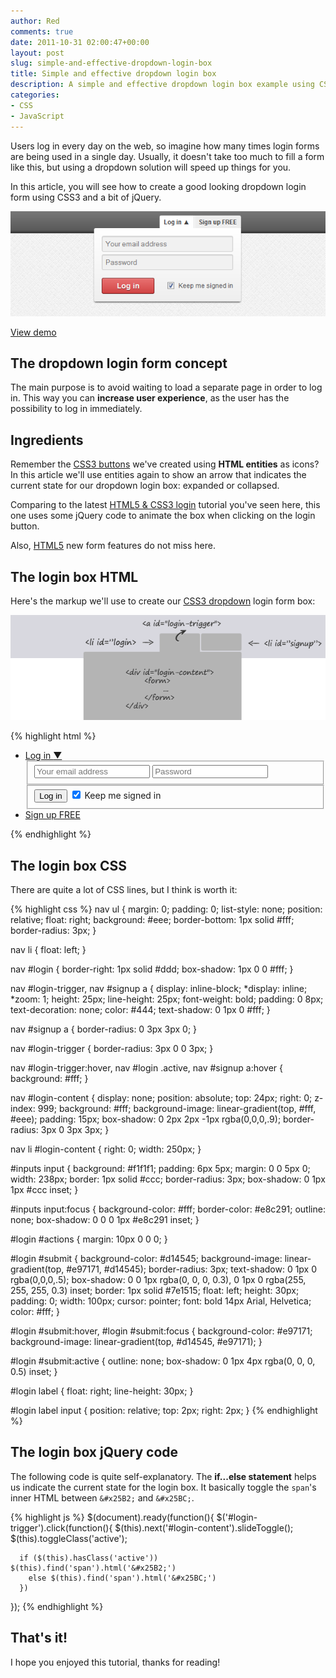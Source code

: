```yaml
---
author: Red
comments: true
date: 2011-10-31 02:00:47+00:00
layout: post
slug: simple-and-effective-dropdown-login-box
title: Simple and effective dropdown login box
description: A simple and effective dropdown login box example using CSS3 and jQuery.
categories:
- CSS
- JavaScript
---
```


Users log in every day on the web, so imagine how many times login forms are being used in a single day. Usually, it doesn't take too much to fill a form like this, but using a dropdown solution will speed up things for you.

In this article, you will see how to create a good looking dropdown login form using CSS3 and a bit of jQuery.

![An expanded dropdown login form, with email and password fields](/dist/uploads/2011/10/drop-down-login.png)

<!-- more -->

[View demo](/dist/uploads/2011/10/simple-and-effective-dropdown-login-box-demo.html)

## The dropdown login form concept

The main purpose is to avoid waiting to load a separate page in order to log in. This way you can **increase user experience**, as the user has the possibility to log in immediately.

## Ingredients

Remember the [CSS3 buttons](/just-another-awesome-css3-buttons) we've created using **HTML entities** as icons? In this article we'll use entities again to show an arrow that indicates the current state for our dropdown login box: expanded or collapsed.

Comparing to the latest [HTML5 & CSS3 login](/slick-login-form-with-html5-css3) tutorial you've seen here, this one uses some jQuery code to animate the box when clicking on the login button.

Also, [HTML5](/create-a-stylish-html5-template-from-scratch) new form features do not miss here.

## The login box HTML

Here's the markup we'll use to create our [CSS3 dropdown](/css3-dropdown-menu) login form box:

![Login markup](/dist/uploads/2011/10/drop-down-login-html-markup.png)

{% highlight html %}
  <nav>
    <ul>
      <li id="login">
        <a id="login-trigger" href="#">
          Log in <span>▼</span>
        </a>
        <div id="login-content">
          <form>
            <fieldset id="inputs">
              <input  id="username"
                      type="email"
                      name="Email"
                      placeholder="Your email address"
                      required>
              <input  id="password"
                      type="password"
                      name="Password"
                      placeholder="Password"
                      required>
            </fieldset>
            <fieldset id="actions">
              <input  type="submit"
                      id="submit"
                      value="Log in">
              <label>
                <input  type="checkbox"
                        checked="checked">
                Keep me signed in
              </label>
            </fieldset>
          </form>
        </div>
      </li>
      <li id="signup">
        <a href="">Sign up FREE</a>
      </li>
    </ul>
  </nav>
{% endhighlight %}

## The login box CSS

There are quite a lot of CSS lines, but I think is worth it:

{% highlight css %}
  nav ul {
    margin: 0;
    padding: 0;
    list-style: none;
    position: relative;
    float: right;
    background: #eee;
    border-bottom: 1px solid #fff;
    border-radius: 3px;
  }

  nav li {
    float: left;
  }

  nav #login {
    border-right: 1px solid #ddd;
    box-shadow: 1px 0 0 #fff;
  }

  nav #login-trigger,
  nav #signup a {
    display: inline-block;
    *display: inline;
    *zoom: 1;
    height: 25px;
    line-height: 25px;
    font-weight: bold;
    padding: 0 8px;
    text-decoration: none;
    color: #444;
    text-shadow: 0 1px 0 #fff;
  }

  nav #signup a {
    border-radius: 0 3px 3px 0;
  }

  nav #login-trigger {
    border-radius: 3px 0 0 3px;
  }

  nav #login-trigger:hover,
  nav #login .active,
  nav #signup a:hover {
    background: #fff;
  }

  nav #login-content {
    display: none;
    position: absolute;
    top: 24px;
    right: 0;
    z-index: 999;
    background: #fff;
    background-image: linear-gradient(top, #fff, #eee);
    padding: 15px;
    box-shadow: 0 2px 2px -1px rgba(0,0,0,.9);
    border-radius: 3px 0 3px 3px;
  }

  nav li #login-content {
    right: 0;
    width: 250px;
  }

  #inputs input {
    background: #f1f1f1;
    padding: 6px 5px;
    margin: 0 0 5px 0;
    width: 238px;
    border: 1px solid #ccc;
    border-radius: 3px;
    box-shadow: 0 1px 1px #ccc inset;
  }

  #inputs input:focus {
    background-color: #fff;
    border-color: #e8c291;
    outline: none;
    box-shadow: 0 0 0 1px #e8c291 inset;
  }

  #login #actions {
    margin: 10px 0 0 0;
  }

  #login #submit {
    background-color: #d14545;
    background-image: linear-gradient(top, #e97171, #d14545);
    border-radius: 3px;
    text-shadow: 0 1px 0 rgba(0,0,0,.5);
    box-shadow: 0 0 1px rgba(0, 0, 0, 0.3),
                0 1px 0 rgba(255, 255, 255, 0.3) inset;
    border: 1px solid #7e1515;
    float: left;
    height: 30px;
    padding: 0;
    width: 100px;
    cursor: pointer;
    font: bold 14px Arial, Helvetica;
    color: #fff;
  }

  #login #submit:hover,
  #login #submit:focus {
    background-color: #e97171;
    background-image: linear-gradient(top, #d14545, #e97171);
  }

  #login #submit:active {
    outline: none;
    box-shadow: 0 1px 4px rgba(0, 0, 0, 0.5) inset;
  }

  #login label {
    float: right;
    line-height: 30px;
  }

  #login label input {
    position: relative;
    top: 2px;
    right: 2px;
  }
{% endhighlight %}

## The login box jQuery code

The following code is quite self-explanatory. The **if...else statement** helps us indicate the current state for the login box. It basically toggle the `span`'s inner HTML between `&#x25B2;` and `&#x25BC;`.

{% highlight js %}
  $(document).ready(function(){
    $('#login-trigger').click(function(){
      $(this).next('#login-content').slideToggle();
      $(this).toggleClass('active');

      if ($(this).hasClass('active')) $(this).find('span').html('&#x25B2;')
        else $(this).find('span').html('&#x25BC;')
      })
  });
{% endhighlight %}

## That's it!

I hope you enjoyed this tutorial, thanks for reading!